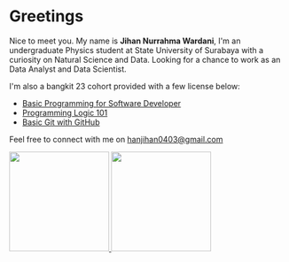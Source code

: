 # Greetings

Nice to meet you. My name is **Jihan Nurrahma Wardani**, I'm an undergraduate Physics student at State University of Surabaya with a curiosity on Natural Science and Data. Looking for a chance to work as an Data Analyst and Data Scientist.

I'm also a bangkit 23 cohort provided with a few license below:
  * [Basic Programming for Software Developer](https://www.dicoding.com/certificates/1RXY6RY2MZVM)
  * [Programming Logic 101](https://www.dicoding.com/certificates/0LZ09039NZ65)
  * [Basic Git with GitHub](https://www.dicoding.com/certificates/MRZMQ3N3RPYQ)

Feel free to connect with me on hanjihan0403@gmail.com

<p align="left">
<a href="https://github.com/jihannurrahma">
  <img height="180em" src="https://github-readme-stats-eight-theta.vercel.app/api?username=jihannurrahma&show_icons=true&theme=algolia&include_all_commits=true&count_private=true"/>
  <img height="180em" src="https://github-readme-stats-eight-theta.vercel.app/api/top-langs/?username=jihannurrahma&layout=compact&langs_count=8&theme=algolia"/>
</a>
</p>
